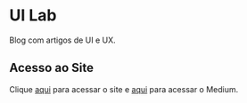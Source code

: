 # UI Lab

Blog com artigos de UI e UX.

## Acesso ao Site

Clique [aqui](https://uilab.com.br) para acessar o site e [aqui](https://medium.com/ui-lab-school) para acessar o Medium.